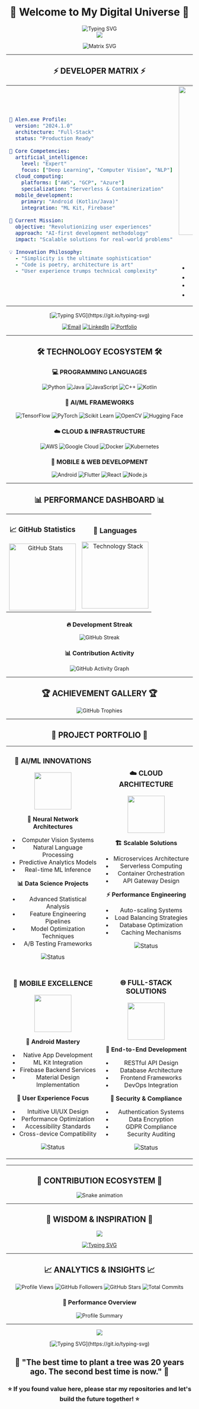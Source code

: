 # <div align="center">🌌 Welcome to My Digital Universe 🌌</div>

<div align="center">
  <img src="https://readme-typing-svg.demolab.com?font=Fira+Code&size=30&duration=3000&pause=1000&color=00D9FF&center=true&vCenter=true&width=600&lines=Hi+%F0%9F%91%8B%2C+I'm+Alen+Thomas;Tech+Enthusiast+%F0%9F%92%BB" alt="Typing SVG" />
</div>

<div align="center">
  <img src="https://capsule-render.vercel.app/api?type=waving&color=gradient&customColorList=6,11,20&height=180&section=header&text=Alen%20Thomas&fontSize=42&fontColor=fff&animation=twinkling&fontAlignY=32&desc=Turning%20Ideas%20into%20Digital%20Reality&descAlignY=51&descAlign=50"/>
</div>

<div align="center">
  
![Matrix SVG](https://readme-typing-svg.demolab.com?font=Courier+New&weight=400&size=14&duration=30&pause=99999&color=00FF41&center=true&vCenter=true&multiline=true&width=800&height=100&lines=████████████████████████████████████████████████████████;█+SYSTEM+INITIALIZED+█+STATUS%3A+ONLINE+█+USER%3A+ALEN+█;████████████████████████████████████████████████████████)

</div>

---

## <div align="center">⚡ DEVELOPER MATRIX ⚡</div>

<table align="center" width="100%">
<tr>
<td width="50%" align="left">

```yaml
🧬 Alen.exe Profile:
  version: "2024.1.0"
  architecture: "Full-Stack"
  status: "Production Ready"
  
🎯 Core Competencies:
  artificial_intelligence: 
    level: "Expert"
    focus: ["Deep Learning", "Computer Vision", "NLP"]
  cloud_computing:
    platforms: ["AWS", "GCP", "Azure"]
    specialization: "Serverless & Containerization"
  mobile_development:
    primary: "Android (Kotlin/Java)"
    integration: "ML Kit, Firebase"
  
🚀 Current Mission:
  objective: "Revolutionizing user experiences"
  approach: "AI-first development methodology"
  impact: "Scalable solutions for real-world problems"
  
💡 Innovation Philosophy:
  - "Simplicity is the ultimate sophistication"
  - "Code is poetry, architecture is art"
  - "User experience trumps technical complexity"
```

</td>
<td width="50%" align="center">

<img src="https://user-images.githubusercontent.com/74038190/225813708-98b745f2-7d22-48cf-9150-083f1b00d6c9.gif" width="400"/>

### 🎖️ Professional Highlights
- 🏆 **0-1 Years** in Software Development
- 🔥 **AI & ML** Engineer
- ⚡ **Cloud-Native** Architecture Specialist
- 📱 **Mobile-First** Development Approach


</td>
</tr>
</table>

<div align="center">
  
[![Typing SVG](https://readme-typing-svg.demolab.com?font=JetBrains+Mono&weight=600&size=18&duration=4000&pause=1000&color=F39C12&center=true&vCenter=true&width=800&lines=🔥+Available+for+exciting+collaborations+and+opportunities!;💼+Open+to+freelance+projects+and+consulting+work!;🌟+Let's+build+something+extraordinary+together!)](https://git.io/typing-svg)

</div>

<div align="center">
  
[![Email](https://img.shields.io/badge/📧_alenthomas1809@gmail.com-D14836?style=for-the-badge&logo=gmail&logoColor=white&labelColor=FF6B6B)](mailto:alenthomas1809@gmail.com)
[![LinkedIn](https://img.shields.io/badge/💼_Connect_on_LinkedIn-0077B5?style=for-the-badge&logo=linkedin&logoColor=white&labelColor=4ECDC4)](https://www.linkedin.com/in/alen-thomas-3558bb187/)
[![Portfolio](https://img.shields.io/badge/🚀_View_My_Work-100000?style=for-the-badge&logo=github&logoColor=white&labelColor=45B7D1)](https://github.com/AIstar007)

</div>

---

## <div align="center">🛠️ TECHNOLOGY ECOSYSTEM 🛠️</div>

<div align="center">

### 💻 **PROGRAMMING LANGUAGES**
![Python](https://img.shields.io/badge/Python-Expert-3776AB?style=for-the-badge&logo=python&logoColor=white&labelColor=FFD43B)
![Java](https://img.shields.io/badge/Java-Advanced-ED8B00?style=for-the-badge&logo=openjdk&logoColor=white&labelColor=007396)
![JavaScript](https://img.shields.io/badge/JavaScript-Proficient-F7DF1E?style=for-the-badge&logo=javascript&logoColor=black&labelColor=323330)
![C++](https://img.shields.io/badge/C++-Intermediate-00599C?style=for-the-badge&logo=cplusplus&logoColor=white&labelColor=659AD2)
![Kotlin](https://img.shields.io/badge/Kotlin-Advanced-0095D5?style=for-the-badge&logo=kotlin&logoColor=white&labelColor=7F52FF)

### 🧠 **AI/ML FRAMEWORKS**
![TensorFlow](https://img.shields.io/badge/TensorFlow-Expert-FF6F00?style=for-the-badge&logo=tensorflow&logoColor=white&labelColor=FF6F00)
![PyTorch](https://img.shields.io/badge/PyTorch-Advanced-EE4C2C?style=for-the-badge&logo=pytorch&logoColor=white&labelColor=EE4C2C)
![Scikit Learn](https://img.shields.io/badge/Scikit_Learn-Expert-F7931E?style=for-the-badge&logo=scikit-learn&logoColor=white&labelColor=F7931E)
![OpenCV](https://img.shields.io/badge/OpenCV-Advanced-5C3EE8?style=for-the-badge&logo=opencv&logoColor=white&labelColor=5C3EE8)
![Hugging Face](https://img.shields.io/badge/🤗_Hugging_Face-Proficient-FFD21E?style=for-the-badge&logoColor=black&labelColor=FFD21E)

### ☁️ **CLOUD & INFRASTRUCTURE**
![AWS](https://img.shields.io/badge/AWS-Advanced-232F3E?style=for-the-badge&logo=amazon-aws&logoColor=white&labelColor=FF9900)
![Google Cloud](https://img.shields.io/badge/Google_Cloud-Intermediate-4285F4?style=for-the-badge&logo=google-cloud&logoColor=white&labelColor=4285F4)
![Docker](https://img.shields.io/badge/Docker-Advanced-2496ED?style=for-the-badge&logo=docker&logoColor=white&labelColor=2496ED)
![Kubernetes](https://img.shields.io/badge/Kubernetes-Intermediate-326CE5?style=for-the-badge&logo=kubernetes&logoColor=white&labelColor=326CE5)

### 📱 **MOBILE & WEB DEVELOPMENT**
![Android](https://img.shields.io/badge/Android-Expert-3DDC84?style=for-the-badge&logo=android&logoColor=white&labelColor=3DDC84)
![Flutter](https://img.shields.io/badge/Flutter-Intermediate-02569B?style=for-the-badge&logo=flutter&logoColor=white&labelColor=02569B)
![React](https://img.shields.io/badge/React-Proficient-61DAFB?style=for-the-badge&logo=react&logoColor=black&labelColor=61DAFB)
![Node.js](https://img.shields.io/badge/Node.js-Intermediate-339933?style=for-the-badge&logo=nodedotjs&logoColor=white&labelColor=339933)

</div>

---

## <div align="center">📊 PERFORMANCE DASHBOARD 📊</div>

<div align="center">
<table>
<tr>
<td align="center">
<h3>📈 GitHub Statistics</h3>
<img height="180em" src="https://github-readme-stats.vercel.app/api?username=AIstar007&show_icons=true&theme=radical&include_all_commits=true&count_private=true&hide_border=true" alt="GitHub Stats" />
</td>
  
<td align="center">
<h3>🏅 Languages</h3>
<img height="180em" src="https://github-readme-stats.vercel.app/api/top-langs/?username=AIstar007&layout=compact&theme=radical&hide_border=true" alt="Technology Stack" />
</td>
</tr>
</table>
</div>

<div align="center">
<h3>🔥 Development Streak</h3>
<img src="https://github-readme-streak-stats.herokuapp.com/?user=AIstar007&theme=radical&hide_border=true" alt="GitHub Streak" />
</div>

<div align="center">
<h3>📊 Contribution Activity</h3>
<img src="https://github-readme-activity-graph.vercel.app/graph?username=AIstar007&theme=nightowl&hide_border=true&custom_title=Alen's%20Contribution%20Graph" alt="GitHub Activity Graph" />
</div>

---

## <div align="center">🏆 ACHIEVEMENT GALLERY 🏆</div>

<div align="center">
<img src="https://github-profile-trophy.vercel.app/?username=AIstar007&theme=radical&no-frame=false&no-bg=false&margin-w=4&row=1" alt="GitHub Trophies"/>
</div>

---

## <div align="center">🚀 PROJECT PORTFOLIO 🚀</div>

<table align="center" width="100%">
<tr>
<td width="50%" align="center">

### 🤖 **AI/ML INNOVATIONS**
<img src="https://user-images.githubusercontent.com/74038190/212257454-16e3712e-945a-4ca2-b238-408ad0bf87e6.gif" width="100"/>

**🧠 Neural Network Architectures**
- Computer Vision Systems
- Natural Language Processing
- Predictive Analytics Models
- Real-time ML Inference

**📊 Data Science Projects**
- Advanced Statistical Analysis
- Feature Engineering Pipelines
- Model Optimization Techniques
- A/B Testing Frameworks

![Status](https://img.shields.io/badge/Status-🔥_Active_Development-brightgreen?style=flat-square)

</td>
<td width="50%" align="center">

### ☁️ **CLOUD ARCHITECTURE**
<img src="https://user-images.githubusercontent.com/74038190/212257472-08e52665-c503-4bd9-aa20-f5a4dae769b5.gif" width="100"/>

**🏗️ Scalable Solutions**
- Microservices Architecture
- Serverless Computing
- Container Orchestration
- API Gateway Design

**⚡ Performance Engineering**
- Auto-scaling Systems
- Load Balancing Strategies
- Database Optimization
- Caching Mechanisms

![Status](https://img.shields.io/badge/Status-🚀_Production_Ready-success?style=flat-square)

</td>
</tr>
<tr>
<td width="50%" align="center">

### 📱 **MOBILE EXCELLENCE**
<img src="https://user-images.githubusercontent.com/74038190/212257465-7ce8d493-cac5-494e-982a-5a9deb852c4b.gif" width="100"/>

**📲 Android Mastery**
- Native App Development
- ML Kit Integration
- Firebase Backend Services
- Material Design Implementation

**🎨 User Experience Focus**
- Intuitive UI/UX Design
- Performance Optimization
- Accessibility Standards
- Cross-device Compatibility

![Status](https://img.shields.io/badge/Status-📱_User_Testing-orange?style=flat-square)

</td>
<td width="50%" align="center">

### 🌐 **FULL-STACK SOLUTIONS**
<img src="https://user-images.githubusercontent.com/74038190/212257460-738ff738-247f-4445-a718-cdd0ca76e2db.gif" width="100"/>

**🔧 End-to-End Development**
- RESTful API Design
- Database Architecture
- Frontend Frameworks
- DevOps Integration

**🔐 Security & Compliance**
- Authentication Systems
- Data Encryption
- GDPR Compliance
- Security Auditing

![Status](https://img.shields.io/badge/Status-🛠️_Continuous_Integration-blue?style=flat-square)

</td>
</tr>
</table>

---

## <div align="center">🐍 CONTRIBUTION ECOSYSTEM 🐍</div>

<div align="center">

<img src="https://profile-readme-generator.com/assets/snake.svg" alt="Snake animation" />

</div>

---

## <div align="center">💭 WISDOM & INSPIRATION 💭</div>

<div align="center">
<img src="https://quotes-github-readme.vercel.app/api?type=horizontal&theme=gotham&border=true&quote=The%20future%20belongs%20to%20those%20who%20believe%20in%20the%20beauty%20of%20their%20dreams&author=Eleanor%20Roosevelt" />
</div>

<div align="center">
  
[![Typing SVG](https://readme-typing-svg.demolab.com?font=JetBrains+Mono&size=16&duration=6000&pause=2000&color=58A6FF&center=true&vCenter=true&width=700&lines=%22Innovation+is+seeing+what+everybody+has+seen...%22;%22...and+thinking+what+nobody+else+has+thought.%22;%22Code+is+poetry%2C+architecture+is+art%2C+impact+is+everything.%22)](https://git.io/typing-svg)

</div>

---

## <div align="center">📈 ANALYTICS & INSIGHTS 📈</div>

<div align="center">

<img src="https://komarev.com/ghpvc/?username=AIstar007&label=Profile%20views&color=0e75b6&style=flat" alt="Profile Views" />
<img src="https://img.shields.io/github/followers/AIstar007?label=Followers&style=social" alt="GitHub Followers" />
<img src="https://img.shields.io/github/stars/AIstar007?label=Total%20Stars&style=for-the-badge&color=FF6B35&labelColor=0D1117" alt="GitHub Stars" />
<img src="https://img.shields.io/badge/Total%20Commits-2000+-success?style=for-the-badge&labelColor=0D1117" alt="Total Commits" />

</div>

<div align="center">
<h3>🎯 Performance Overview</h3>
<img src="https://github-profile-summary-cards.vercel.app/api/cards/profile-details?username=AIstar007&theme=radical" alt="Profile Summary"/>
</div>

---

<div align="center">
<img src="https://capsule-render.vercel.app/api?type=waving&color=timeGradient&height=150&section=footer&animation=fadeIn&fontColor=ffffff"/>
</div>

<div align="center">
  
[![Typing SVG](https://readme-typing-svg.demolab.com?font=Orbitron&weight=700&size=28&duration=3000&pause=1000&color=00D9FF&center=true&vCenter=true&width=800&lines=Thank+you+for+exploring+my+digital+universe!;Ready+to+collaborate+on+groundbreaking+projects%3F;Let's+connect+and+create+something+extraordinary!)](https://git.io/typing-svg)

</div>

<div align="center">
<h2>🌟 "The best time to plant a tree was 20 years ago. The second best time is now." 🌟</h2>
<h3>⭐ If you found value here, please star my repositories and let's build the future together! ⭐</h3>
</div>

